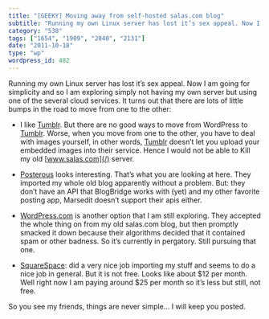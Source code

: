 ```yaml
---
title: "[GEEKY] Moving away from self-hosted salas.com blog"
subtitle: "Running my own Linux server has lost it’s sex appeal. Now I am going for simplicity and so I am expl..."
category: "538"
tags: ["1654", "1909", "2040", "2131"]
date: "2011-10-18"
type: "wp"
wordpress_id: 482
---
```

Running my own Linux server has lost it’s sex appeal. Now I am going for simplicity and so I am exploring simply not having my own server but using one of the several cloud services. It turns out that there are lots of little bumps in the road to move from one to the other:

- I like [Tumblr](http://www.tumblr.com). But there are no good ways to move from WordPress to [Tumblr](http://www.tumblr.com). Worse, when you move from one to the other, you have to deal with images yourself, in other words, [Tumblr](http://www.tumblr.com) doesn’t let you upload your embedded images into their service. Hence I would not be able to Kill my old [www.salas.com](/) server.

- [Posterous](http://www.posterous.com) looks interesting. That’s what you are looking at here. They imported my whole old blog apparently without a problem. But: they don’t have an API that BlogBridge works with (yet) and my other favorite posting app, Marsedit doesn’t support their apis either.

- [WordPress.com](http://www.wordpress.com) is another option that I am still exploring. They accepted the whole thing on from my old salas.com blog, but then promptly smacked it down because their algorithms decided that it contained spam or other badness. So it’s currently in pergatory. Still pursuing that one.

- [SquareSpace](www.squarespace.com): did a very nice job importing my stuff and seems to do a nice job in general. But it is not free. Looks like about $12 per month. Well right now I am paying around $25 per month so it’s less but still, not free.

So you see my friends, things are never simple… I will keep you posted.